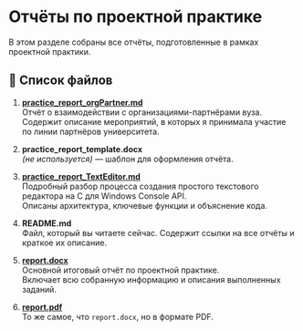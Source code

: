 # Отчёты по проектной практике

В этом разделе собраны все отчёты, подготовленные в рамках проектной практики.

## 📄 Список файлов

1. **[practice_report_orgPartner.md](practice_report_orgPartner.md)**  
   Отчёт о взаимодействии с организациями-партнёрами вуза.  
   Содержит описание мероприятий, в которых я принимала участие по линии партнёров университета.

2. **practice_report_template.docx**  
   *(не используется)* — шаблон для оформления отчёта.

3. **[practice_report_TextEditor.md](practice_report_TextEditor.md)**  
   Подробный разбор процесса создания простого текстового редактора на C для Windows Console API.  
   Описаны архитектура, ключевые функции и объяснение кода.

4. **README.md**  
   Файл, который вы читаете сейчас. Содержит ссылки на все отчёты и краткое их описание.

5. **[report.docx](report.docx)**  
   Основной итоговый отчёт по проектной практике.  
   Включает всю собранную информацию и описания выполненных заданий.

6. **[report.pdf](report.pdf)**  
   То же самое, что `report.docx`, но в формате PDF.
